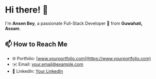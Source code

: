 # Hi there! 👋
I'm **Ansen Bey**, a passionate Full-Stack Developer 🚀 from **Guwahati, Assam**.

## 📫 How to Reach Me
- 🌐 Portfolio: [www.yourportfolio.com](https://www.yourportfolio.com)
- ✉️ Email: [your.email@example.com](mailto:your.email@example.com)
- 💼 LinkedIn: [Your LinkedIn](https://linkedin.com/in/yourprofile)
